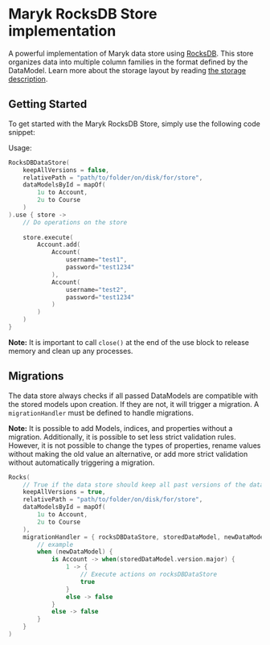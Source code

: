 # Maryk RocksDB Store implementation

A powerful implementation of Maryk data store using [RocksDB](https://rocksdb.org). 
This store organizes data into multiple column families in the format defined by the DataModel.
Learn more about the storage layout by reading [the storage description](documentation/storage.md).

## Getting Started

To get started with the Maryk RocksDB Store, simply use the following code snippet:

Usage:
```kotlin
RocksDBDataStore(
    keepAllVersions = false,
    relativePath = "path/to/folder/on/disk/for/store", 
    dataModelsById = mapOf(
        1u to Account,
        2u to Course
    )
).use { store ->
    // Do operations on the store
    
    store.execute(
        Account.add(
            Account(
                username="test1",
                password="test1234"
            ),
            Account(
                username="test2",
                password="test1234"
            )
        )
    )
}
```

**Note:** It is important to call `close()` at the end of the use block to release memory and clean up any processes.

## Migrations

The data store always checks if all passed DataModels are compatible with the stored models upon creation. 
If they are not, it will trigger a migration. A `migrationHandler` must be defined to handle migrations.

**Note:** It is possible to add Models, indices, and properties without a migration. Additionally, it is possible 
to set less strict validation rules. However, it is not possible to change the types of properties, rename values 
without making the old value an alternative, or add more strict validation without automatically triggering a migration.

```kotlin
Rocks(
    // True if the data store should keep all past versions of the data
    keepAllVersions = true,
    relativePath = "path/to/folder/on/disk/for/store", 
    dataModelsById = mapOf(
        1u to Account,
        2u to Course
    ),
    migrationHandler = { rocksDBDataStore, storedDataModel, newDataModel ->
        // example 
        when (newDataModel) {
            is Account -> when(storedDataModel.version.major) {
                1 -> {
                    // Execute actions on rocksDBDataStore
                    true
                }
                else -> false
            }
            else -> false
        }
    }
)
```
